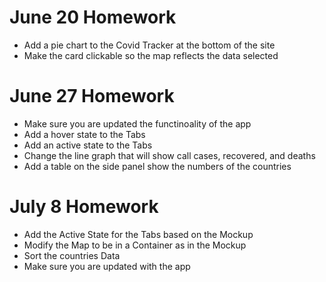 

# June 20 Homework

- Add a pie chart to the Covid Tracker at the bottom of the site
- Make the card clickable so the map reflects the data selected

# June 27 Homework

- Make sure you are updated the functinoality of the app
- Add a hover state to the Tabs
- Add an active state to the Tabs
- Change the line graph that will show call cases, recovered, and deaths
- Add a table on the side panel show the numbers of the countries

# July 8 Homework

- Add the Active State  for the Tabs based on the Mockup
- Modify the Map to be in a Container as in the Mockup
- Sort the countries Data
- Make sure you are updated with the app
